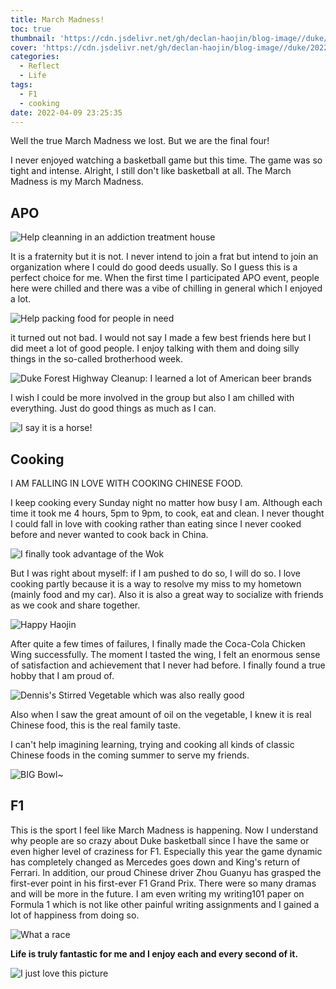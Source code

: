 ```yaml
---
title: March Madness!
toc: true
thumbnail: 'https://cdn.jsdelivr.net/gh/declan-haojin/blog-image//duke/20220409234139.png'
cover: 'https://cdn.jsdelivr.net/gh/declan-haojin/blog-image//duke/20220409234139.png'
categories:
  - Reflect
  - Life
tags:
  - F1
  - cooking
date: 2022-04-09 23:25:35
---
```


Well the true March Madness we lost. But we are the final four!

<!--more-->

I never enjoyed watching a basketball game but this time. The game was so tight and intense. Alright, I still don't like basketball at all. The March Madness is my March Madness.

## APO

![Help cleanning in an addiction treatment house](https://cdn.jsdelivr.net/gh/declan-haojin/blog-image//duke/20220410000218.png)

It is a fraternity but it is not. I never intend to join a frat but intend to join an organization where I could do good deeds usually. So I guess this is a perfect choice for me. When the first time I participated APO event, people here were chilled and there was a vibe of chilling in general which I enjoyed a lot. 

![Help packing food for people in need](https://cdn.jsdelivr.net/gh/declan-haojin/blog-image//duke/20220409233840.png)

it turned out not bad. I would not say I made a few best friends here but I did meet a lot of good people. I enjoy talking with them and doing silly things in the so-called brotherhood week.

![Duke Forest Highway Cleanup: I learned a lot of American beer brands](https://cdn.jsdelivr.net/gh/declan-haojin/blog-image//duke/20220409233737.png)

I wish I could be more involved in the group but also I am chilled with everything. Just do good things as much as I can.

![I say it is a horse!](https://cdn.jsdelivr.net/gh/declan-haojin/blog-image//duke/20220409233929.png)

## Cooking

I AM FALLING IN LOVE WITH COOKING CHINESE FOOD.

I keep cooking every Sunday night no matter how busy I am. Although each time it took me 4 hours, 5pm to 9pm, to cook, eat and clean. I never thought I could fall in love with cooking rather than eating since I never cooked before and never wanted to cook back in China.

![I finally took advantage of the Wok](https://cdn.jsdelivr.net/gh/declan-haojin/blog-image//duke/20220409235029.png)

But I was right about myself: if I am pushed to do so, I will do so. I love cooking partly because it is a way to resolve my miss to my hometown (mainly food and my car). Also it is also a great way to socialize with friends as we cook and share together.

![Happy Haojin](https://cdn.jsdelivr.net/gh/declan-haojin/blog-image//duke/20220409235134.png)

After quite a few times of failures, I finally made the Coca-Cola Chicken Wing successfully. The moment I tasted the wing, I felt an enormous sense of satisfaction and achievement that I never had before. I finally found a true hobby that I am proud of. 

![Dennis's Stirred Vegetable which was also really good](https://cdn.jsdelivr.net/gh/declan-haojin/blog-image//duke/20220409235212.png)

Also when I saw the great amount of oil on the vegetable, I knew it is real Chinese food, this is the real family taste. 

I can't help imagining learning, trying and cooking all kinds of classic Chinese foods in the coming summer to serve my friends.

![BIG Bowl~](https://cdn.jsdelivr.net/gh/declan-haojin/blog-image//duke/20220409235512.png)

## F1

This is the sport I feel like March Madness is happening. Now I understand why people are so crazy about Duke basketball since I have the same or even higher level of craziness for F1. Especially this year the game dynamic has completely changed as Mercedes goes down and King's return of Ferrari. In addition, our proud Chinese driver Zhou Guanyu has grasped the first-ever point in his first-ever F1 Grand Prix. There were so many dramas and will be more in the future. I am even writing my writing101 paper on Formula 1 which is not like other painful writing assignments and I gained a lot of happiness from doing so.

![What a race](https://cdn.jsdelivr.net/gh/declan-haojin/blog-image//duke/20220410000037.png)


**Life is truly fantastic for me and I enjoy each and every second of it.**

![I just love this picture](https://cdn.jsdelivr.net/gh/declan-haojin/blog-image//duke/20220410000328.png)


